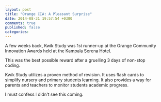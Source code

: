 ```yaml
---
layout: post
title: "Orange CIA: A Pleasant Surprise"
date: 2014-08-31 19:57:54 +0300
comments: true
published: false
categories: 
---
```

A few weeks back, Kwik Study was 1st runner-up at the Orange Community Innovation Awards held at the Kampala Serena Hotel.

This was the best possible reward after a gruelling 3 days of non-stop coding.

Kwik Study utilizes a proven method of revision. It uses flash cards to simplify nursery and primary students learning. It also provides a way for parents and teachers to monitor students academic progress.

I must confess I didn't see this coming.